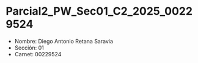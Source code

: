 # Parcial2_PW_Sec01_C2_2025_00229524

- Nombre: Diego Antonio Retana Saravia
- Sección: 01
- Carnet: 00229524
